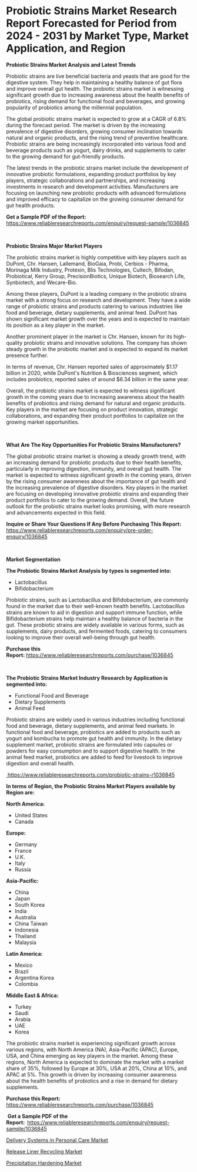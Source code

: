 <p><h1>Probiotic Strains Market Research Report Forecasted for Period from 2024 -  2031 by Market Type, Market Application, and Region</h1></p><p><strong>Probiotic Strains Market Analysis and Latest Trends</strong></p>
<p><p>Probiotic strains are live beneficial bacteria and yeasts that are good for the digestive system. They help in maintaining a healthy balance of gut flora and improve overall gut health. The probiotic strains market is witnessing significant growth due to increasing awareness about the health benefits of probiotics, rising demand for functional food and beverages, and growing popularity of probiotics among the millennial population.</p><p>The global probiotic strains market is expected to grow at a CAGR of 6.8% during the forecast period. The market is driven by the increasing prevalence of digestive disorders, growing consumer inclination towards natural and organic products, and the rising trend of preventive healthcare. Probiotic strains are being increasingly incorporated into various food and beverage products such as yogurt, dairy drinks, and supplements to cater to the growing demand for gut-friendly products.</p><p>The latest trends in the probiotic strains market include the development of innovative probiotic formulations, expanding product portfolios by key players, strategic collaborations and partnerships, and increasing investments in research and development activities. Manufacturers are focusing on launching new probiotic products with advanced formulations and improved efficacy to capitalize on the growing consumer demand for gut health products.</p></p>
<p><strong>Get a Sample PDF of the Report:&nbsp;</strong> <a href="https://www.reliableresearchreports.com/enquiry/request-sample/1036845">https://www.reliableresearchreports.com/enquiry/request-sample/1036845</a></p>
<p>&nbsp;</p>
<p><strong>Probiotic Strains Major Market Players</strong></p>
<p><p>The probiotic strains market is highly competitive with key players such as DuPont, Chr. Hansen, Lallemand, BioGaia, Probi, Cerbios - Pharma, Morinaga Milk Industry, Protexin, Blis Technologies, Cultech, Bifodan, Probiotical, Kerry Group, PrecisionBiotics, Unique Biotech, Biosearch Life, Synbiotech, and Wecare-Bio.</p><p>Among these players, DuPont is a leading company in the probiotic strains market with a strong focus on research and development. They have a wide range of probiotic strains and products catering to various industries like food and beverage, dietary supplements, and animal feed. DuPont has shown significant market growth over the years and is expected to maintain its position as a key player in the market.</p><p>Another prominent player in the market is Chr. Hansen, known for its high-quality probiotic strains and innovative solutions. The company has shown steady growth in the probiotic market and is expected to expand its market presence further.</p><p>In terms of revenue, Chr. Hansen reported sales of approximately $1.17 billion in 2020, while DuPont's Nutrition & Biosciences segment, which includes probiotics, reported sales of around $6.34 billion in the same year.</p><p>Overall, the probiotic strains market is expected to witness significant growth in the coming years due to increasing awareness about the health benefits of probiotics and rising demand for natural and organic products. Key players in the market are focusing on product innovation, strategic collaborations, and expanding their product portfolios to capitalize on the growing market opportunities.</p></p>
<p>&nbsp;</p>
<p><strong>What Are The Key Opportunities For Probiotic Strains Manufacturers?</strong></p>
<p><p>The global probiotic strains market is showing a steady growth trend, with an increasing demand for probiotic products due to their health benefits, particularly in improving digestion, immunity, and overall gut health. The market is expected to witness significant growth in the coming years, driven by the rising consumer awareness about the importance of gut health and the increasing prevalence of digestive disorders. Key players in the market are focusing on developing innovative probiotic strains and expanding their product portfolios to cater to the growing demand. Overall, the future outlook for the probiotic strains market looks promising, with more research and advancements expected in this field.</p></p>
<p><strong>Inquire or Share Your Questions If Any Before Purchasing This Report:</strong> <a href="https://www.reliableresearchreports.com/enquiry/pre-order-enquiry/1036845">https://www.reliableresearchreports.com/enquiry/pre-order-enquiry/1036845</a></p>
<p>&nbsp;</p>
<p><strong>Market Segmentation</strong></p>
<p><strong>The Probiotic Strains Market Analysis by types is segmented into:</strong></p>
<p><ul><li>Lactobacillus</li><li>Bifidobacterium</li></ul></p>
<p><p>Probiotic strains, such as Lactobacillus and Bifidobacterium, are commonly found in the market due to their well-known health benefits. Lactobacillus strains are known to aid in digestion and support immune function, while Bifidobacterium strains help maintain a healthy balance of bacteria in the gut. These probiotic strains are widely available in various forms, such as supplements, dairy products, and fermented foods, catering to consumers looking to improve their overall well-being through gut health.</p></p>
<p><strong>Purchase this Report:&nbsp;</strong><a href="https://www.reliableresearchreports.com/purchase/1036845">https://www.reliableresearchreports.com/purchase/1036845</a></p>
<p>&nbsp;</p>
<p><strong>The Probiotic Strains Market Industry Research by Application is segmented into:</strong></p>
<p><ul><li>Functional Food and Beverage</li><li>Dietary Supplements</li><li>Animal Feed</li></ul></p>
<p><p>Probiotic strains are widely used in various industries including functional food and beverage, dietary supplements, and animal feed markets. In functional food and beverage, probiotics are added to products such as yogurt and kombucha to promote gut health and immunity. In the dietary supplement market, probiotic strains are formulated into capsules or powders for easy consumption and to support digestive health. In the animal feed market, probiotics are added to feed for livestock to improve digestion and overall health.</p></p>
<p><a href="https://www.reliableresearchreports.com/probiotic-strains-r1036845">&nbsp;https://www.reliableresearchreports.com/probiotic-strains-r1036845</a></p>
<p><strong>In terms of Region, the Probiotic Strains Market Players available by Region are:</strong></p>
<p>
    <p> <strong> North America: </strong>
        <ul>
            <li>United States</li>
            <li>Canada</li>
        </ul>
        </p> 
    <p> <strong> Europe: </strong>
        <ul>
            <li>Germany</li>
            <li>France</li>
            <li>U.K.</li>
            <li>Italy</li>
            <li>Russia</li>
        </ul>
        </p> 
    <p> <strong> Asia-Pacific: </strong>
        <ul>
            <li>China</li>
            <li>Japan</li>
            <li>South Korea</li>
            <li>India</li>
            <li>Australia</li>
            <li>China Taiwan</li>
            <li>Indonesia</li>
            <li>Thailand</li>
            <li>Malaysia</li>
        </ul>
        </p> 
    <p> <strong> Latin America: </strong>
        <ul>
            <li>Mexico</li>
            <li>Brazil</li>
            <li>Argentina Korea</li>
            <li>Colombia</li>
        </ul>
        </p> 
    <p> <strong> Middle East & Africa: </strong>
        <ul>
            <li>Turkey</li>
            <li>Saudi</li>
            <li>Arabia</li>
            <li>UAE</li>
            <li>Korea</li>
        </ul>
    </p>
    </p>
<p><p>The probiotic strains market is experiencing significant growth across various regions, with North America (NA), Asia-Pacific (APAC), Europe, USA, and China emerging as key players in the market. Among these regions, North America is expected to dominate the market with a market share of 35%, followed by Europe at 30%, USA at 20%, China at 10%, and APAC at 5%. This growth is driven by increasing consumer awareness about the health benefits of probiotics and a rise in demand for dietary supplements.</p></p>
<p><strong>Purchase this Report: </strong><a href="https://www.reliableresearchreports.com/purchase/1036845">https://www.reliableresearchreports.com/purchase/1036845</a></p>
<p>&nbsp;<strong>Get a Sample PDF of the Report:&nbsp;&nbsp;</strong><a href="https://www.reliableresearchreports.com/enquiry/request-sample/1036845">https://www.reliableresearchreports.com/enquiry/request-sample/1036845</a></p>
<p><strong></strong></p>
<p><p><a href="https://view.publitas.com/reportprime-1/market-forecast-global-delivery-systems-in-personal-care-trends-and-impact-analysis-2024-2031-by-application-skin-care-hair-care-others-and-by-type-liposomes-micro-encapsulation-others/">Delivery Systems in Personal Care Market</a></p><p><a href="https://github.com/ikahanika44/Market-Research-Report-List-1/blob/main/release-liner-recycling-market.md">Release Liner Recycling Market</a></p><p><a href="https://github.com/refatkhan11277/Market-Research-Report-List-1/blob/main/precipitation-hardening-market.md">Precipitation Hardening Market</a></p></p>